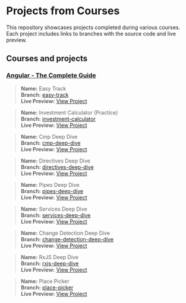 # Projects from Courses

This repository showcases projects completed during various courses. Each project includes links to branches with the source code and live preview.

## Courses and projects

### [Angular - The Complete Guide](https://www.udemy.com/course/the-complete-guide-to-angular-2/)
> **Name:** Easy Track<br>
> **Branch:** [easy-track](https://github.com/kuzn5298/courses/tree/easy-track)<br>
> **Live Preview:** [View Project](https://courses.kuzn.dev/easy-track/)<br>

> **Name:** Investment Calculator (Practice)<br>
> **Branch:** [investment-calculator](https://github.com/kuzn5298/courses/tree/investment-calculator)<br>
> **Live Preview:** [View Project](https://courses.kuzn.dev/investment-calculator/)<br>

> **Name:** Cmp Deep Dive<br>
> **Branch:** [cmp-deep-dive](https://github.com/kuzn5298/courses/tree/cmp-deep-dive)<br>
> **Live Preview:** [View Project](https://courses.kuzn.dev/cmp-deep-dive/)<br>

> **Name:** Directives Deep Dive<br>
> **Branch:** [directives-deep-dive](https://github.com/kuzn5298/courses/tree/directives-deep-dive)<br>
> **Live Preview:** [View Project](https://courses.kuzn.dev/directives-deep-dive/)<br>

> **Name:** Pipes Deep Dive<br>
> **Branch:** [pipes-deep-dive](https://github.com/kuzn5298/courses/tree/pipes-deep-dive)<br>
> **Live Preview:** [View Project](https://courses.kuzn.dev/pipes-deep-dive/)<br>

> **Name:** Services Deep Dive<br>
> **Branch:** [services-deep-dive](https://github.com/kuzn5298/courses/tree/services-deep-dive)<br>
> **Live Preview:** [View Project](https://courses.kuzn.dev/services-deep-dive/)<br>

> **Name:** Change Detection Deep Dive<br>
> **Branch:** [change-detection-deep-dive](https://github.com/kuzn5298/courses/tree/change-detection-deep-dive)<br>
> **Live Preview:** [View Project](https://courses.kuzn.dev/change-detection-deep-dive/)<br>

> **Name:** RxJS Deep Dive<br>
> **Branch:** [rxjs-deep-dive](https://github.com/kuzn5298/courses/tree/rxjs-deep-dive)<br>
> **Live Preview:** [View Project](https://courses.kuzn.dev/rxjs-deep-dive/)<br>

> **Name:** Place Picker<br>
> **Branch:** [place-picker](https://github.com/kuzn5298/courses/tree/place-picker)<br>
> **Live Preview:** [View Project](https://courses.kuzn.dev/place-picker/)<br>